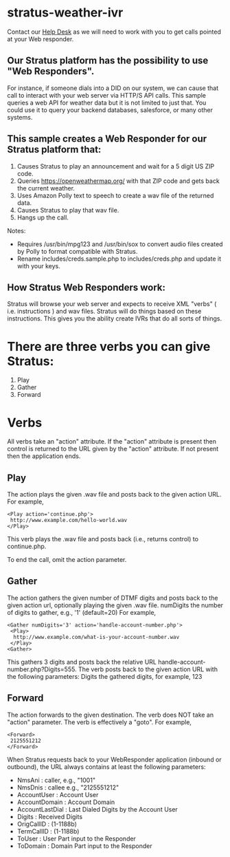 # stratus-weather-ivr

Contact our [Help Desk](https://www.spectrumvoip.com) as we will need to work with you to get calls pointed at your Web responder.

## Our Stratus platform has the possibility to use "Web Responders".

For instance, if someone dials into a DID on our system, we can cause that call to interact with your web server via HTTP/S API calls.  This sample queries a web API for weather data but it is not limited to just that.  You could use it to query your backend databases, salesforce, or many other systems.

## This sample creates a Web Responder for our Stratus platform that:

1. Causes Stratus to play an announcement and wait for a 5 digit US ZIP code.
1. Queries https://openweathermap.org/ with that ZIP code and gets back the current weather.
1. Uses Amazon Polly text to speech to create a wav file of the returned data.
1. Causes Stratus to play that wav file.
1. Hangs up the call.

Notes:
* Requires /usr/bin/mpg123 and /usr/bin/sox to convert audio files created by Polly to format compatible with Stratus.
* Rename includes/creds.sample.php to includes/creds.php and update it with your keys.

## How Stratus Web Responders work:

Stratus will browse your web server and expects to receive XML "verbs" ( i.e. instructions ) and wav files.  Stratus will do things based on these instructions.  This gives you the ability create IVRs that do all sorts of things.

# There are three verbs you can give Stratus:
1. Play
1. Gather
1. Forward

# Verbs
All verbs take an "action" attribute. If the "action" attribute is present then control is returned to the URL given by the "action" attribute. If not present then the application ends.

## Play
The <Play> action plays the given .wav file and posts back to the given action URL.
For example,
```
<Play action='continue.php'>
 http://www.example.com/hello-world.wav
</Play>
```
This verb plays the .wav file and posts back (i.e., returns control) to continue.php.

To end the call, omit the action parameter.

## Gather
The <Gather> action gathers the given number of DTMF digits and posts back to the given action url, optionally playing the given .wav file.
numDigits 
the number of digits to gather, e.g., '1' (default=20)
For example,
```
<Gather numDigits='3' action='handle-account-number.php'>
 <Play>
  http://www.example.com/what-is-your-account-number.wav
 </Play>
<Gather>
```
This gathers 3 digits and posts back the relative URL handle-account-number.php?Digits=555.
The <Gather> verb posts back to the given action URL with the following parameters:
Digits 
the gathered digits, for example, 123

## Forward
The <Forward> action forwards to the given destination. The <Forward> verb does NOT take an "action" parameter. The <Forward> verb is effectively a "goto".
For example,
```
<Forward>
 2125551212
</Forward>
```
When Stratus requests back to your WebResponder application (inbound or outbound), the URL always contains at least the following parameters:

- NmsAni : caller, e.g., "1001"
- NmsDnis : callee e.g., "2125551212"
- AccountUser : Account User
- AccountDomain : Account Domain
- AccountLastDial : Last Dialed Digits by the Account User
- Digits : Received Digits
- OrigCallID : (1-1188b)
- TermCallID : (1-1188b)
- ToUser : User Part input to the Responder
- ToDomain : Domain Part input to the Responder

